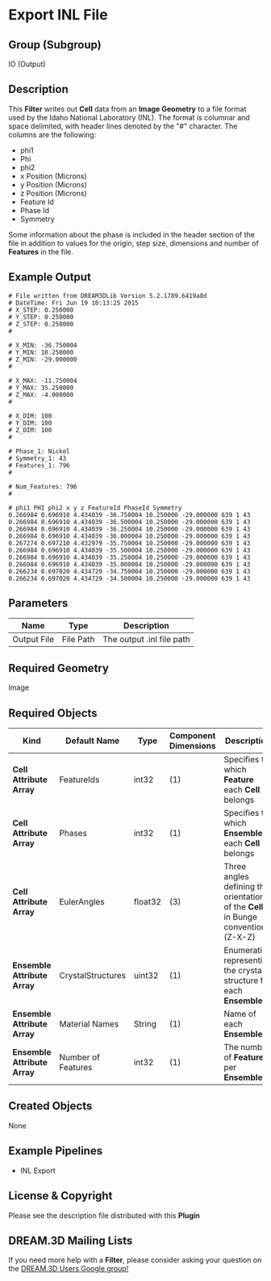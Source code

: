 # Export INL File #

## Group (Subgroup) ##

IO (Output)

## Description ##

This **Filter** writes out **Cell** data from an **Image Geometry** to a file format used by the Idaho National Laboratory (INL).  The format is columnar and space delimited, with header lines denoted by the "#" character. The columns are the following:

- phi1
- Phi
- phi2
- x Position (Microns)
- y Position (Microns)
- z Position (Microns)
- Feature Id
- Phase Id
- Symmetry

Some information about the phase is included in the header section of the file in addition to values for the origin, step size, dimensions and number of **Features** in the file.

## Example Output ##

	# File written from DREAM3DLib Version 5.2.1789.6419a8d
	# DateTime: Fri Jun 19 10:13:25 2015
	# X_STEP: 0.250000
	# Y_STEP: 0.250000
	# Z_STEP: 0.250000
	#

	# X_MIN: -36.750004
	# Y_MIN: 10.250000
	# Z_MIN: -29.000000
	#

	# X_MAX: -11.750004
	# Y_MAX: 35.250000
	# Z_MAX: -4.000000
	#

	# X_DIM: 100
	# Y_DIM: 100
	# Z_DIM: 100
	#

	# Phase_1: Nickel 
	# Symmetry_1: 43
	# Features_1: 796
	#

	# Num_Features: 796 
	#

	# phi1 PHI phi2 x y z FeatureId PhaseId Symmetry
	0.266984 0.696910 4.434039 -36.750004 10.250000 -29.000000 639 1 43
	0.266984 0.696910 4.434039 -36.500004 10.250000 -29.000000 639 1 43
	0.266984 0.696910 4.434039 -36.250004 10.250000 -29.000000 639 1 43
	0.266984 0.696910 4.434039 -36.000004 10.250000 -29.000000 639 1 43
	0.267274 0.697210 4.432979 -35.750004 10.250000 -29.000000 639 1 43
	0.266984 0.696910 4.434039 -35.500004 10.250000 -29.000000 639 1 43
	0.266984 0.696910 4.434039 -35.250004 10.250000 -29.000000 639 1 43
	0.266984 0.696910 4.434039 -35.000004 10.250000 -29.000000 639 1 43
	0.266234 0.697020 4.434729 -34.750004 10.250000 -29.000000 639 1 43
	0.266234 0.697020 4.434729 -34.500004 10.250000 -29.000000 639 1 43

## Parameters ##

| Name | Type | Description |
|------|------|-------------|
| Output File | File Path | The output .inl file path |

## Required Geometry ##

Image

## Required Objects ##

| Kind | Default Name |Type | Component Dimensions | Description |
|------|--------------|-------------|---------|-----|
| **Cell Attribute Array** | FeatureIds | int32 | (1) | Specifies to which **Feature** each **Cell** belongs |
| **Cell Attribute Array** | Phases | int32 | (1) | Specifies to which **Ensemble** each **Cell** belongs |
| **Cell Attribute Array** | EulerAngles | float32 | (3) | Three angles defining the orientation of the **Cell** in Bunge convention (Z-X-Z) |
| **Ensemble Attribute Array** | CrystalStructures | uint32 | (1) | Enumeration representing the crystal structure for each **Ensemble** |
| **Ensemble Attribute Array** | Material Names | String | (1)  | Name of each **Ensemble** |
| **Ensemble Attribute Array** | Number of Features | int32 | (1) | The number of **Features** per **Ensemble** |

## Created Objects ##

None

## Example Pipelines ##

- INL Export

## License & Copyright ##

Please see the description file distributed with this **Plugin**

## DREAM.3D Mailing Lists ##

If you need more help with a **Filter**, please consider asking your question on the [DREAM.3D Users Google group!](https://groups.google.com/forum/?hl=en#!forum/dream3d-users)
